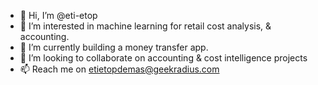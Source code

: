 - 👋 Hi, I’m @eti-etop
- 👀 I’m interested in machine learning for retail cost analysis, & accounting.
- 🌱 I’m currently building a money transfer app.
- 💞️ I’m looking to collaborate on accounting & cost intelligence projects 
- 📫 Reach me on etietopdemas@geekradius.com

<!---
eti-etop/eti-etop is a ✨ special ✨ repository because its `README.md` (this file) appears on your GitHub profile.
You can click the Preview link to take a look at your changes.
--->
